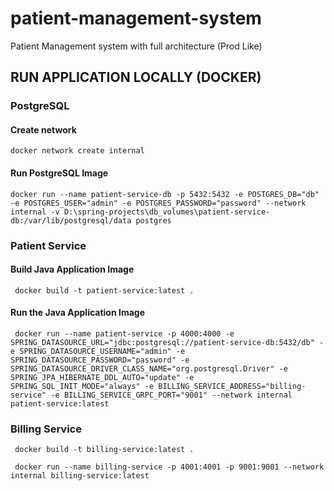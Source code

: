 # patient-management-system
Patient Management system with full architecture (Prod Like)

## RUN APPLICATION LOCALLY (DOCKER)
### PostgreSQL
#### Create network
```shell
docker network create internal
```

#### Run PostgreSQL Image
```shell
docker run --name patient-service-db -p 5432:5432 -e POSTGRES_DB="db" -e POSTGRES_USER="admin" -e POSTGRES_PASSWORD="password" --network internal -v D:\spring-projects\db_volumes\patient-service-db:/var/lib/postgresql/data postgres
```
### Patient Service

#### Build Java Application Image
```shell
 docker build -t patient-service:latest . 
```

#### Run the Java Application Image
```shell
 docker run --name patient-service -p 4000:4000 -e SPRING_DATASOURCE_URL="jdbc:postgresql://patient-service-db:5432/db" -e SPRING_DATASOURCE_USERNAME="admin" -e SPRING_DATASOURCE_PASSWORD="password" -e SPRING_DATASOURCE_DRIVER_CLASS_NAME="org.postgresql.Driver" -e SPRING_JPA_HIBERNATE_DDL_AUTO="update" -e SPRING_SQL_INIT_MODE="always" -e BILLING_SERVICE_ADDRESS="billing-service" -e BILLING_SERVICE_GRPC_PORT="9001" --network internal patient-service:latest
```

### Billing Service
```shell
 docker build -t billing-service:latest . 
```
```shell
 docker run --name billing-service -p 4001:4001 -p 9001:9001 --network internal billing-service:latest
```